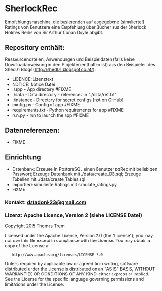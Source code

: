 SherlockRec
===========

Empfehlungsmaschine, die basierenden auf abgegebene (simulierte!) Ratings von Benutzern eine Empfehlung über Bücher aus der Sherlock Holmes Reihe von Sir Arthur Conan Doyle abgibt.

## Repository enthält:
Ressourcendateien, Anwendungen und Beispieldaten (falls keine Downloadanweisung in den Projekten enthalten ist) aus den Beispielen des Shed01 Blogs (http://shed01.blogspot.co.at/):
* LICENCE: Lizenztext
* NOTICE: Notice Datei
* ./app - App directory #FIXME
* ./data - Data directory - references in "./data/ref.txt"
* ./instance - Directory for secret configs [not on GitHub]
* config.py - Config of app #FIXME
* requirements.txt - Python requirements for app #FIXME
* run.py - run to launch the app #FIXME

## Datenreferenzen:
* FIXME


## Einrichtung
* Datenbank: Erzeuge in PostgreSQL einen Benutzer pgRec mit beliebigen Passwort; Erzeuge Datenbank mit ./data/create_DB.sql; Erzeuge Tabellen mit ./data/create_Tables.sql
* Importiere simulierte Ratings mit simulate_ratings.py
* FIXME

### Kontakt: datadonk23@gmail.com

### Lizenz: Apache Licence, Version 2 (siehe LICENSE Datei)
Copyright 2015 Thomas Treml

   Licensed under the Apache License, Version 2.0 (the "License");
   you may not use this file except in compliance with the License.
   You may obtain a copy of the License at

       http://www.apache.org/licenses/LICENSE-2.0

   Unless required by applicable law or agreed to in writing, software
   distributed under the License is distributed on an "AS IS" BASIS,
   WITHOUT WARRANTIES OR CONDITIONS OF ANY KIND, either express or implied.
   See the License for the specific language governing permissions and
   limitations under the License.
